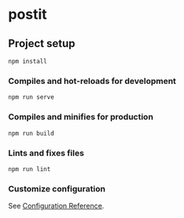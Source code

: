 # postit

<ims src="https://liehacker.ddns.net/wp-content/uploads/2021/02/스크린샷-2021-02-16-오후-11.29.04.png">

## Project setup
```
npm install
```

### Compiles and hot-reloads for development
```
npm run serve
```

### Compiles and minifies for production
```
npm run build
```

### Lints and fixes files
```
npm run lint
```

### Customize configuration
See [Configuration Reference](https://cli.vuejs.org/config/).
